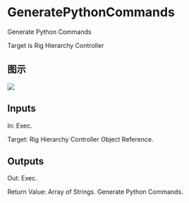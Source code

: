 # GeneratePythonCommands

Generate Python Commands

Target is Rig Hierarchy Controller

## 图示

![]($-20221218-21204097.png)

## Inputs

In: Exec.

Target: Rig Hierarchy Controller Object Reference.  

## Outputs

Out: Exec.

Return Value: Array of Strings. Generate Python Commands.

